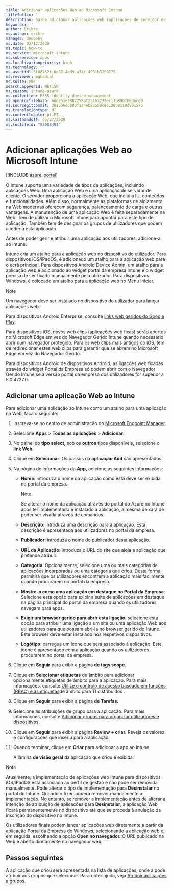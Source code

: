 ```yaml
---
title: Adicionar aplicações Web ao Microsoft Intune
titleSuffix: ''
description: Saiba adicionar aplicações web (aplicações de servidor de clientes) ao Microsoft Intune.
keywords: ''
author: Erikre
ms.author: erikre
manager: dougeby
ms.date: 03/12/2020
ms.topic: how-to
ms.service: microsoft-intune
ms.subservice: apps
ms.localizationpriority: high
ms.technology: ''
ms.assetid: 5f08752f-0e87-4ad9-a34c-4991b3150775
ms.reviewer: mghadial
ms.suite: ems
search.appverid: MET150
ms.custom: intune-azure
ms.collection: M365-identity-device-management
ms.openlocfilehash: 6dde51e28872585f251b72320c17b89bf0edece9
ms.sourcegitcommit: 302556d3b03f1a4eb9a5a9ce6138b8119d901575
ms.translationtype: MT
ms.contentlocale: pt-PT
ms.lasthandoff: 05/27/2020
ms.locfileid: "83988491"
---
```

# <a name="add-web-apps-to-microsoft-intune"></a>Adicionar aplicações Web ao Microsoft Intune

[!INCLUDE [azure_portal](../includes/azure_portal.md)]

O Intune suporta uma variedade de tipos de aplicações, incluindo aplicações Web. Uma aplicação Web é uma aplicação de servidor de cliente. O servidor proporciona a aplicação Web, que inclui a IU, conteúdos e funcionalidades. Além disso, normalmente as plataformas de alojamento na Web modernas oferecem segurança, balanceamento de carga e outras vantagens. A manutenção de uma aplicação Web é feita separadamente na Web. Tem de utilizar o Microsoft Intune para apontar para este tipo de aplicação. Também tem de designar os grupos de utilizadores que podem aceder a esta aplicação. 

Antes de poder gerir e atribuir uma aplicação aos utilizadores, adicione-a ao Intune. 

Intune cria um atalho para a aplicação web no dispositivo do utilizador. Para dispositivos iOS/iPadOS, é adicionado um atalho para a aplicação web para o ecrã principal. Para dispositivos Android Device Admin, um atalho para a aplicação web é adicionado ao widget portal da empresa Intune e o widget precisa de ser fixado manualmente pelo utilizador. Para dispositivos Windows, é colocado um atalho para a aplicação web no Menu Iniciar.

> [!Note]
> Um navegador deve ser instalado no dispositivo do utilizador para lançar aplicações web. 
> 
> Para dispositivos Android Enterprise, consulte [links web geridos do Google Play](apps-add-android-for-work.md#managed-google-play-web-links).
> 
> Para dispositivos iOS, novos web clips (aplicações web fixas) serão abertos no Microsoft Edge em vez do Navegador Gerido Intune quando necessário abrir num navegador protegido. Para os web clips mais antigos do iOS, tem de redirecionar estes web clips para garantir que se abrem no Microsoft Edge em vez do Navegador Gerido.
>
> Para dispositivos Android de dispositivos Android, as ligações web fixadas através do widget Portal da Empresa só podem abrir com o Navegador Gerido Intune se a versão portal da empresa dos utilizadores for superior a 5.0.4737.0. 

## <a name="add-a-web-app-to-intune"></a>Adicionar uma aplicação Web ao Intune
Para adicionar uma aplicação ao Intune como um atalho para uma aplicação na Web, faça o seguinte:

1. Inscreva-se no centro de administração do [Microsoft Endpoint Manager](https://go.microsoft.com/fwlink/?linkid=2109431).
2. Selecione **Apps**  >  **Todas as aplicações**  >  **Adicionar**.
3. No painel do **tipo select,** sob os **outros** tipos disponíveis, selecione o **link Web**.
4. Clique em **Selecionar**. Os passos da **aplicação Add** são apresentados.
5. Na página de informações da **App,** adicione as seguintes informações:
    - **Nome**: Introduza o nome da aplicação como esta deve ser exibida no portal da empresa. 

        > [!NOTE]
        > Se alterar o nome da aplicação através do portal do Azure no Intune após ter implementado e instalado a aplicação, a mesma deixará de poder ser visada através de comandos.

    - **Descrição**: introduza uma descrição para a aplicação. Esta descrição é apresentada aos utilizadores no portal da empresa.
    - **Publicador**: introduza o nome do publicador desta aplicação.
    - **URL da Aplicação**: introduza o URL do site que aloja a aplicação que pretende atribuir.
    - **Categoria**: Opcionalmente, selecione uma ou mais categorias de aplicações incorporadas ou uma categoria que criou. Desta forma, permitirá que os utilizadores encontrem a aplicação mais facilmente quando procurarem no portal da empresa.
    - **Mostre-o como uma aplicação em destaque no Portal da Empresa**: Selecione esta opção para exibir a suite de aplicações em destaque na página principal do portal da empresa quando os utilizadores navegam para apps.
    - **Exigir um browser gerido para abrir esta ligação**: selecione esta opção para atribuir uma ligação a um site ou uma aplicação Web aos utilizadores para que possam abri-la no browser gerido do Intune. Este browser deve estar instalado nos respetivos dispositivos.
    - **Logótipo**: carregue um ícone que será associado à aplicação. Este ícone é apresentado com a aplicação quando os utilizadores procurarem no portal da empresa.
6. Clique em **Seguir** para exibir a página **de tags scope.**
7. Clique em **Selecionar etiquetas** de âmbito para adicionar opcionalmente etiquetas de âmbito para a aplicação. Para mais informações, consulte [Utilize o controlo de acesso baseado em funções (RBAC) e as etiquetas](../fundamentals/scope-tags.md)de âmbito para TI distribuídos .
8. Clique em **Seguir** para exibir a página **de Tarefas.**
9. Selecione as atribuições de grupo para a aplicação. Para mais informações, consulte [Adicionar grupos para organizar utilizadores e dispositivos](../fundamentals/groups-add.md). 
10. Clique em **Seguir** para exibir a página **Review + criar.** Reveja os valores e configurações que inseriu para a aplicação.
11. Quando terminar, clique em **Criar** para adicionar a app ao Intune.

    A lâmina **de visão geral** da aplicação que criou é exibida.

> [!Note]
> Atualmente, a implementação de aplicações web Intune para dispositivos iOS/iPadOS está associada ao perfil de gestão e não pode ser removida manualmente. Pode alterar o tipo de implementação para **Desinstalar** no portal do Intune. Quando o fizer, poderá remover manualmente a implementação. No entanto, se remover a implementação antes de alterar a intenção de atribuição de aplicações para **Desinstalar**, a aplicação Web ficará permanentemente no dispositivo até que se proceda à anulação da inscrição do dispositivo no Intune.

Os utilizadores finais podem lançar aplicações web diretamente a partir da aplicação Portal da Empresa do Windows, selecionando a aplicação web e, em seguida, escolhendo a opção **Open no navegador.** O URL publicado na Web é aberto diretamente no navegador web. 

## <a name="next-steps"></a>Passos seguintes

A aplicação que criou será apresentada na lista de aplicações, onde a pode atribuir aos grupos que selecionar. Para obter ajuda, veja [Atribuir aplicações a grupos](apps-deploy.md). 
